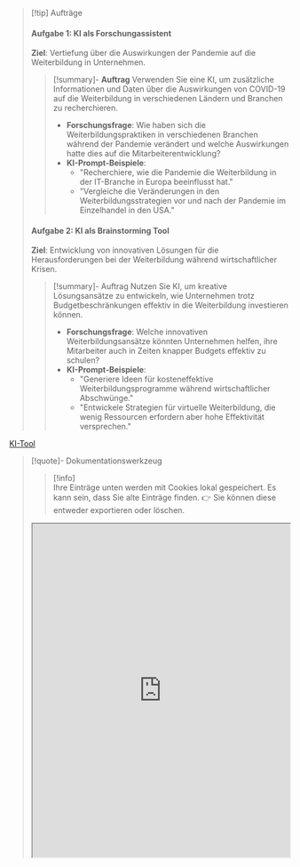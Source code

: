 >[!tip] Aufträge
>#### Aufgabe 1: KI als Forschungassistent
> **Ziel**: Vertiefung über die Auswirkungen der Pandemie auf die Weiterbildung in Unternehmen.
>>[!summary]- **Auftrag**
>>Verwenden Sie eine KI, um zusätzliche Informationen und Daten über die Auswirkungen von COVID-19 auf die Weiterbildung in verschiedenen Ländern und Branchen zu recherchieren.
>> - **Forschungsfrage**: Wie haben sich die Weiterbildungspraktiken in verschiedenen Branchen während der Pandemie verändert und welche Auswirkungen hatte dies auf die Mitarbeiterentwicklung?
>> - **KI-Prompt-Beispiele**:
>>     - "Recherchiere, wie die Pandemie die Weiterbildung in der IT-Branche in Europa beeinflusst hat."
>>     - "Vergleiche die Veränderungen in den Weiterbildungsstrategien vor und nach der Pandemie im Einzelhandel in den USA."
>       
>#### Aufgabe 2: KI als Brainstorming Tool
> **Ziel**: Entwicklung von innovativen Lösungen für die Herausforderungen bei der Weiterbildung während wirtschaftlicher Krisen.
>>[!summary]- Auftrag 
>> Nutzen Sie KI, um kreative Lösungsansätze zu entwickeln, wie Unternehmen trotz Budgetbeschränkungen effektiv in die Weiterbildung investieren können.
>> - **Forschungsfrage**: Welche innovativen Weiterbildungsansätze könnten Unternehmen helfen, ihre Mitarbeiter auch in Zeiten knapper Budgets effektiv zu schulen?
>> - **KI-Prompt-Beispiele**:
>>     - "Generiere Ideen für kosteneffektive Weiterbildungsprogramme während wirtschaftlicher Abschwünge."
>>     - "Entwickele Strategien für virtuelle Weiterbildung, die wenig Ressourcen erfordern aber hohe Effektivität versprechen."

[KI-Tool](https://tools.fobizz.com/p/login)

>[!quote]- Dokumentationswerkzeug
>>[!info]  
>Ihre Einträge unten werden mit Cookies lokal gespeichert. Es kann sein, dass Sie alte Einträge finden. 
>👉 Sie können diese entweder exportieren oder löschen.
><iframe width="100%" height="600" src="https://app.Lumi.education/run/HvNdGA" allowfullscreen allow="geolocation *; autoplay; encrypted-media"></iframe>

